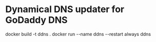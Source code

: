 # Dynamical DNS updater for GoDaddy DNS

docker build -t ddns .
docker run --name ddns --restart always ddns
